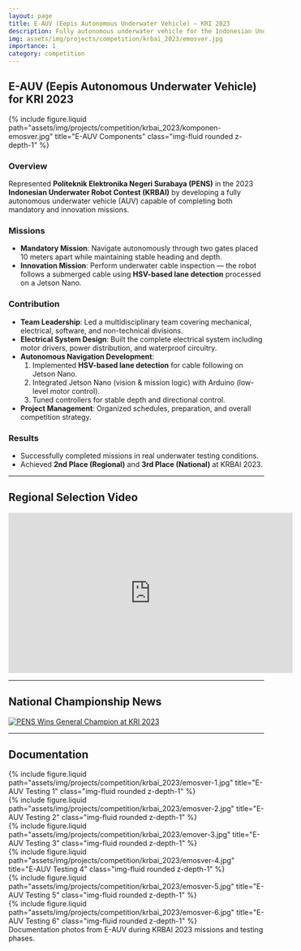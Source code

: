 ```yaml
---
layout: page
title: E-AUV (Eepis Autonomous Underwater Vehicle) – KRI 2023
description: Fully autonomous underwater vehicle for the Indonesian Underwater Robot Contest (KRBAI) 2023
img: assets/img/projects/competition/krbai_2023/emosver.jpg
importance: 1
category: competition
---
```


## E-AUV (Eepis Autonomous Underwater Vehicle) for KRI 2023

{% include figure.liquid path="assets/img/projects/competition/krbai_2023/komponen-emosver.jpg" title="E-AUV Components" class="img-fluid rounded z-depth-1" %}

### Overview
Represented **Politeknik Elektronika Negeri Surabaya (PENS)** in the 2023 **Indonesian Underwater Robot Contest (KRBAI)** by developing a fully autonomous underwater vehicle (AUV) capable of completing both mandatory and innovation missions.  

### Missions
- **Mandatory Mission**: Navigate autonomously through two gates placed 10 meters apart while maintaining stable heading and depth.  
- **Innovation Mission**: Perform underwater cable inspection — the robot follows a submerged cable using **HSV-based lane detection** processed on a Jetson Nano.  

### Contribution
- **Team Leadership**: Led a multidisciplinary team covering mechanical, electrical, software, and non-technical divisions.  
- **Electrical System Design**: Built the complete electrical system including motor drivers, power distribution, and waterproof circuitry.  
- **Autonomous Navigation Development**:  
  1. Implemented **HSV-based lane detection** for cable following on Jetson Nano.  
  2. Integrated Jetson Nano (vision & mission logic) with Arduino (low-level motor control).  
  3. Tuned controllers for stable depth and directional control.  
- **Project Management**: Organized schedules, preparation, and overall competition strategy.  

### Results
- Successfully completed missions in real underwater testing conditions.  
- Achieved **2nd Place (Regional)** and **3rd Place (National)** at KRBAI 2023.  

---

## Regional Selection Video
<iframe width="560" height="315" src="https://www.youtube.com/embed/ib-25HbXgPw?si=kkgoGaozIjXIRhcd" title="Regional Selection Video – KRBAI 2023" frameborder="0" allow="accelerometer; autoplay; clipboard-write; encrypted-media; gyroscope; picture-in-picture" allowfullscreen></iframe>

---

## National Championship News
<a href="https://www.pens.ac.id/2023/06/26/hebat-tim-robot-pens-kembali-kuasai-panggung-kri-nasional-2023/" target="_blank">
  <img src="https://www.pens.ac.id/wp-content/uploads/2023/06/awarding-kri.jpg" 
       alt="PENS Wins General Champion at KRI 2023" 
       class="img-fluid rounded z-depth-1">
</a>  

---

## Documentation
<div class="row">
  <div class="col-sm mt-3 mt-md-0">
    {% include figure.liquid path="assets/img/projects/competition/krbai_2023/emosver-1.jpg" title="E-AUV Testing 1" class="img-fluid rounded z-depth-1" %}
  </div>
  <div class="col-sm mt-3 mt-md-0">
    {% include figure.liquid path="assets/img/projects/competition/krbai_2023/emosver-2.jpg" title="E-AUV Testing 2" class="img-fluid rounded z-depth-1" %}
  </div>
  <div class="col-sm mt-3 mt-md-0">
    {% include figure.liquid path="assets/img/projects/competition/krbai_2023/emover-3.jpg" title="E-AUV Testing 3" class="img-fluid rounded z-depth-1" %}
  </div>
</div>

<div class="row">
  <div class="col-sm mt-3 mt-md-0">
    {% include figure.liquid path="assets/img/projects/competition/krbai_2023/emosver-4.jpg" title="E-AUV Testing 4" class="img-fluid rounded z-depth-1" %}
  </div>
  <div class="col-sm mt-3 mt-md-0">
    {% include figure.liquid path="assets/img/projects/competition/krbai_2023/emosver-5.jpg" title="E-AUV Testing 5" class="img-fluid rounded z-depth-1" %}
  </div>
  <div class="col-sm mt-3 mt-md-0">
    {% include figure.liquid path="assets/img/projects/competition/krbai_2023/emosver-6.jpg" title="E-AUV Testing 6" class="img-fluid rounded z-depth-1" %}
  </div>
</div>

<div class="caption">
  Documentation photos from E-AUV during KRBAI 2023 missions and testing phases.
</div>
